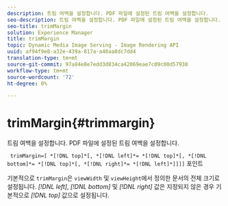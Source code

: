 ```yaml
---
description: 트림 여백을 설정합니다. PDF 파일에 설정된 트림 여백을 설정합니다.
seo-description: 트림 여백을 설정합니다. PDF 파일에 설정된 트림 여백을 설정합니다.
seo-title: trimMargin
solution: Experience Manager
title: trimMargin
topic: Dynamic Media Image Serving - Image Rendering API
uuid: af94f9e8-a32e-439a-817a-a40aa8dc7dd4
translation-type: tm+mt
source-git-commit: 97a84e8e7edd3d834ca42069eae7c09c00d57938
workflow-type: tm+mt
source-wordcount: '72'
ht-degree: 0%

---
```



# trimMargin{#trimmargin}

트림 여백을 설정합니다. PDF 파일에 설정된 트림 여백을 설정합니다.

` trimMargin=[ *[!DNL top]*[, *[!DNL left]*= *[!DNL top]*[, *[!DNL bottom]*= *[!DNL top]*[, *[!DNL right]*= *[!DNL left]*]]]]` 포인트

기본적으로 `trimMargin`은 `viewWidth` 및 `viewHeight`에서 정의한 문서의 전체 크기로 설정됩니다. *[!DNL left]*, *[!DNL bottom]* 및 *[!DNL right]* 값은 지정되지 않은 경우 기본적으로 *[!DNL top]* 값으로 설정됩니다.

